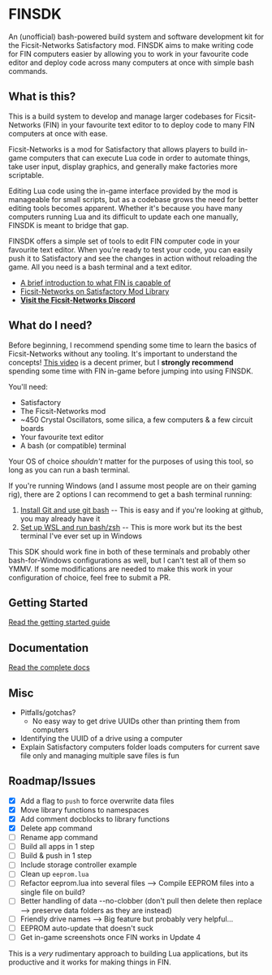 # FINSDK

An (unofficial) bash-powered build system and software development kit for the Ficsit-Networks Satisfactory mod. FINSDK aims to make writing code for FIN computers easier by allowing you to work in your favourite code editor and deploy code across many computers at once with simple bash commands.

## What is this?

This is a build system to develop and manage larger codebases for Ficsit-Networks (FIN) in your favourite text editor to to deploy code to many FIN computers at once with ease.

Ficsit-Networks is a mod for Satisfactory that allows players to build in-game computers that can execute Lua code in order to automate things, take user input, display graphics, and generally make factories more scriptable.

Editing Lua code using the in-game interface provided by the mod is manageable for small scripts, but as a codebase grows the need for better editing tools becomes apparent. Whether it's because you have many computers running Lua and its difficult to update each one manually,  FINSDK is meant to bridge that gap.

FINSDK offers a simple set of tools to edit FIN computer code in your favourite text editor. When you're ready to test your code, you can easily push it to Satisfactory and see the changes in action without reloading the game. All you need is a bash terminal and a text editor.

- [A brief introduction to what FIN is capable of](https://www.youtube.com/watch?v=EtybEOkgJ4o)
- [Ficsit-Networks on Satisfactory Mod Library](https://ficsit.app/mod/8d8gk4imvFanRs)
- **[Visit the Ficsit-Networks Discord](https://discord.gg/3VfZ6Da)**

## What do I need?

Before beginning, I recommend spending some time to learn the basics of Ficsit-Networks without any tooling. It's important to understand the concepts! [This video](https://www.youtube.com/watch?v=EtybEOkgJ4o) is a decent primer, but I **strongly recommend** spending some time with FIN in-game before jumping into using FINSDK.

You'll need:

- Satisfactory
- The Ficsit-Networks mod
- ~450 Crystal Oscillators, some silica, a few computers & a few circuit boards
- Your favourite text editor
- A bash (or compatible) terminal

Your OS of choice *shouldn't* matter for the purposes of using this tool, so long as you can run a bash terminal.

If you're running Windows (and I assume most people are on their gaming rig), there are 2 options I can recommend to get a bash terminal running:

1. [Install Git and use git bash](https://git-scm.com/download/win) -- This is easy and if you're looking at github, you may already have it
2. [Set up WSL and run bash/zsh](https://github.com/DigitalMachinist/win-zsh) -- This is more work but its the best terminal I've ever set up in Windows

This SDK should work fine in both of these terminals and probably other bash-for-Windows configurations as well, but I can't test all of them so YMMV. If some modifications are needed to make this work in your configuration of choice, feel free to submit a PR.

## Getting Started

[Read the getting started guide](./docs/getting_started.md)

## Documentation

[Read the complete docs](./docs/README.md)

## Misc

- Pitfalls/gotchas?
  - No easy way to get drive UUIDs other than printing them from computers
- Identifying the UUID of a drive using a computer
- Explain Satisfactory computers folder loads computers for current save file only and managing multiple save files is fun

## Roadmap/Issues

- [x] Add a flag to `push` to force overwrite data files
- [x] Move library functions to namespaces
- [x] Add comment docblocks to library functions
- [x] Delete app command
- [ ] Rename app command
- [ ] Build all apps in 1 step
- [ ] Build & push in 1 step
- [ ] Include storage controller example
- [ ] Clean up `eeprom.lua`
- [ ] Refactor eeprom.lua into several files --> Compile EEPROM files into a single file on build?
- [ ] Better handling of data --no-clobber (don't pull then delete then replace --> preserve data folders as they are instead)
- [ ] Friendly drive names --> Big feature but probably very helpful...
- [ ] EEPROM auto-update that doesn't suck
- [ ] Get in-game screenshots once FIN works in Update 4

This is a *very* rudimentary approach to building Lua applications, but its productive and it works for making things in FIN.
